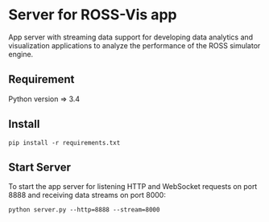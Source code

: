# Server for ROSS-Vis app
App server with streaming data support for developing data analytics and visualization applications to analyze the performance of the ROSS simulator engine.

## Requirement
Python version => 3.4

## Install
```
pip install -r requirements.txt
```

## Start Server
To start the app server for listening HTTP and WebSocket requests on port 8888 and receiving data streams on port 8000:
```
python server.py --http=8888 --stream=8000
```




